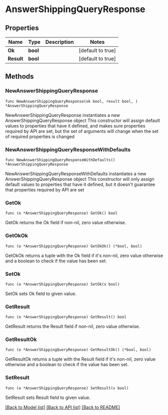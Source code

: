 # AnswerShippingQueryResponse

## Properties

Name | Type | Description | Notes
------------ | ------------- | ------------- | -------------
**Ok** | **bool** |  | [default to true]
**Result** | **bool** |  | [default to true]

## Methods

### NewAnswerShippingQueryResponse

`func NewAnswerShippingQueryResponse(ok bool, result bool, ) *AnswerShippingQueryResponse`

NewAnswerShippingQueryResponse instantiates a new AnswerShippingQueryResponse object
This constructor will assign default values to properties that have it defined,
and makes sure properties required by API are set, but the set of arguments
will change when the set of required properties is changed

### NewAnswerShippingQueryResponseWithDefaults

`func NewAnswerShippingQueryResponseWithDefaults() *AnswerShippingQueryResponse`

NewAnswerShippingQueryResponseWithDefaults instantiates a new AnswerShippingQueryResponse object
This constructor will only assign default values to properties that have it defined,
but it doesn't guarantee that properties required by API are set

### GetOk

`func (o *AnswerShippingQueryResponse) GetOk() bool`

GetOk returns the Ok field if non-nil, zero value otherwise.

### GetOkOk

`func (o *AnswerShippingQueryResponse) GetOkOk() (*bool, bool)`

GetOkOk returns a tuple with the Ok field if it's non-nil, zero value otherwise
and a boolean to check if the value has been set.

### SetOk

`func (o *AnswerShippingQueryResponse) SetOk(v bool)`

SetOk sets Ok field to given value.


### GetResult

`func (o *AnswerShippingQueryResponse) GetResult() bool`

GetResult returns the Result field if non-nil, zero value otherwise.

### GetResultOk

`func (o *AnswerShippingQueryResponse) GetResultOk() (*bool, bool)`

GetResultOk returns a tuple with the Result field if it's non-nil, zero value otherwise
and a boolean to check if the value has been set.

### SetResult

`func (o *AnswerShippingQueryResponse) SetResult(v bool)`

SetResult sets Result field to given value.



[[Back to Model list]](../README.md#documentation-for-models) [[Back to API list]](../README.md#documentation-for-api-endpoints) [[Back to README]](../README.md)


